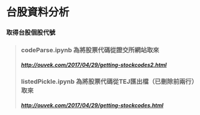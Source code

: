 # 台股資料分析


### 取得台股個股代號
> ### codeParse.ipynb 為將股票代碼從證交所網站取來
> ##### http://ouvek.com/2017/04/29/getting-stockcodes2.html
> ### listedPickle.ipynb 為將股票代碼從TEJ匯出檔（已刪除前兩行）取來
> ##### http://ouvek.com/2017/04/29/getting-stockcodes.html
